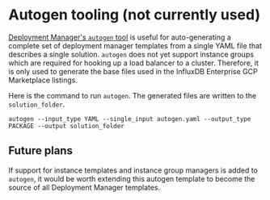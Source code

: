 # Autogen tooling (not currently used)

[Deployment Manager's `autogen` tool](https://github.com/GoogleCloudPlatform/deploymentmanager-autogen) is useful for auto-generating a complete set of deployment manager templates from a single YAML file that describes a single solution. `autogen` does not yet support instance groups which are required for hooking up a load balancer to a cluster. Therefore, it is only used to generate the base files used in the InfluxDB Enterprise GCP Marketplace listings. 

Here is the command to run `autogen`. The generated files are written to the `solution_folder`.

```
autogen --input_type YAML --single_input autogen.yaml --output_type PACKAGE --output solution_folder
```

## Future plans

If support for instance templates and instance group managers is added to `autogen`, it would be worth extending this autogen template to become the source of all Deployment Manager templates.

